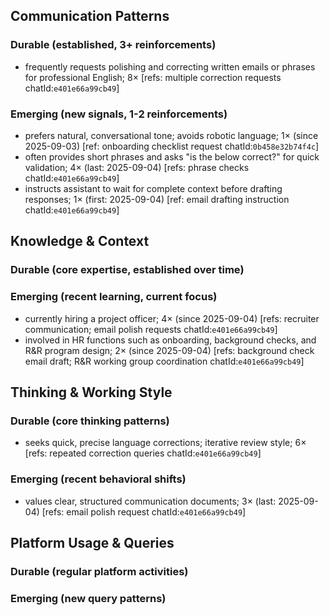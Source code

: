 ## Communication Patterns
### Durable (established, 3+ reinforcements)
- frequently requests polishing and correcting written emails or phrases for professional English; 8× [refs: multiple correction requests chatId:`e401e66a99cb49`]

### Emerging (new signals, 1-2 reinforcements)
- prefers natural, conversational tone; avoids robotic language; 1× (since 2025-09-03) [ref: onboarding checklist request chatId:`0b458e32b74f4c`]
- often provides short phrases and asks "is the below correct?" for quick validation; 4× (last: 2025-09-04) [refs: phrase checks chatId:`e401e66a99cb49`]
- instructs assistant to wait for complete context before drafting responses; 1× (first: 2025-09-04) [ref: email drafting instruction chatId:`e401e66a99cb49`]

## Knowledge & Context
### Durable (core expertise, established over time)

### Emerging (recent learning, current focus)
- currently hiring a project officer; 4× (since 2025-09-04) [refs: recruiter communication; email polish requests chatId:`e401e66a99cb49`]
- involved in HR functions such as onboarding, background checks, and R&R program design; 2× (since 2025-09-04) [refs: background check email draft; R&R working group coordination chatId:`e401e66a99cb49`]

## Thinking & Working Style
### Durable (core thinking patterns)
- seeks quick, precise language corrections; iterative review style; 6× [refs: repeated correction queries chatId:`e401e66a99cb49`]

### Emerging (recent behavioral shifts)
- values clear, structured communication documents; 3× (last: 2025-09-04) [refs: email polish request chatId:`e401e66a99cb49`]

## Platform Usage & Queries
### Durable (regular platform activities)

### Emerging (new query patterns)
